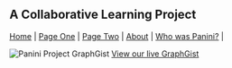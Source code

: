 ## A Collaborative Learning Project
<nav>
  <a href="https://johnbradley436.github.io/The-Panini-Project/">Home</a> |
  <a href="https://johnbradley436.github.io/The-Panini-Project/">Page One</a> |
  <a href="https://johnbradley436.github.io/The-Panini-Project/">Page Two</a> |
  <a href="https://johnbradley436.github.io/The-Panini-Project/">About</a> |
  <a href="https://en.wikipedia.org/wiki/P%C4%81%E1%B9%87ini">Who was Panini?</a> |
</nav>

![Panini Project GraphGist](https://johnbradley436.github.io/The-Panini-Project/graph-visualization-Panini-v4.svg)
[View our live GraphGist](http://heardlibrary.github.io/graphgist/?f35889686063d0050de123ae5a4912c3)
